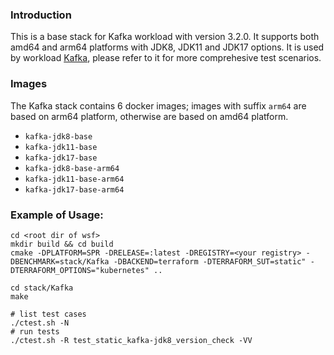 ### Introduction

This is a base stack for Kafka workload with version 3.2.0. It supports both amd64 and arm64 platforms with JDK8, JDK11 and JDK17 options. It is used by workload [Kafka](../../workload/Kafka/), please refer to it for more comprehesive test scenarios.
### Images
The Kafka stack contains 6 docker images; images with suffix `arm64` are based on arm64 platform, otherwise are based on amd64 platform.
- `kafka-jdk8-base`
- `kafka-jdk11-base`
- `kafka-jdk17-base`
- `kafka-jdk8-base-arm64`
- `kafka-jdk11-base-arm64`
- `kafka-jdk17-base-arm64`


### Example of Usage:
``` 
cd <root dir of wsf>
mkdir build && cd build
cmake -DPLATFORM=SPR -DRELEASE=:latest -DREGISTRY=<your registry> -DBENCHMARK=stack/Kafka -DBACKEND=terraform -DTERRAFORM_SUT=static" -DTERRAFORM_OPTIONS="kubernetes" ..

cd stack/Kafka
make

# list test cases
./ctest.sh -N
# run tests
./ctest.sh -R test_static_kafka-jdk8_version_check -VV
```

